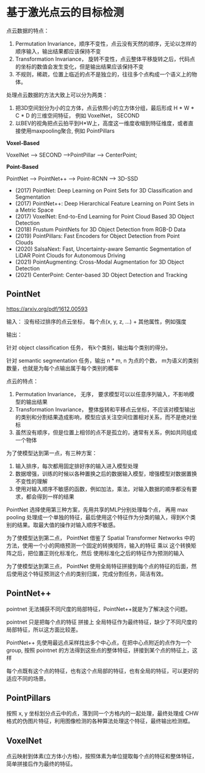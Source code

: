 # 基于激光点云的目标检测

点云数据的特点：

1. Permutation Invariance，顺序不变性，点云没有天然的顺序，无论以怎样的顺序输入，输出结果都应该保持不变
2. Transformation Invariance， 旋转不变性，点云整体平移旋转之后，代码点的坐标的数值会发生变化，但是输出结果应该保持不变
3. 不规则，稀疏，位置上临近的点不是独立的，往往多个点构成一个语义上的物体。

处理点云数据的方法大致上可以分为两类：
1. 把3D空间划分为小的立方体，点云依照小的立方体分组，最后形成 H * W * C * D 的三维空间特征， 例如 VoxelNet， SECOND
2. 以BEV的视角把点云拍平到H*W上，高度这一维度收缩到特征维度，或者直接使用maxpooling聚合, 例如 PointPillars


**Voxel-Based**

VoxelNet --> SECOND -->PointPillar --> CenterPoint;

**Point-Based**

PointNet --> PointNet++ --> Point-RCNN --> 3D-SSD

- (2017) PointNet: Deep Learning on Point Sets for 3D Classification and Segmentation
- (2017) PointNet++: Deep Hierarchical Feature Learning on Point Sets in a Metric Space
- (2017) VoxelNet: End-to-End Learning for Point Cloud Based 3D Object Detection
- (2018) Frustum PointNets for 3D Object Detection from RGB-D Data
- (2019) PointPillars: Fast Encoders for Object Detection from Point Clouds
- (2020) SalsaNext: Fast, Uncertainty-aware Semantic Segmentation of LiDAR Point Clouds for Autonomous Driving
- (2021) PointAugmenting: Cross-Modal Augmentation for 3D Object Detection
- (2021) CenterPoint: Center-based 3D Object Detection and Tracking


## PointNet

https://arxiv.org/pdf/1612.00593

输入： 没有经过排序的点云坐标， 每个点(x, y, z, ...) + 其他属性，例如强度

输出：

针对 object classification 任务， 有k个类别，输出每个类别的得分。

针对 semantic segmentation 任务，输出 n * m, n 为点的个数， m为语义的类别数量，也就是为每个点输出属于每个类别的概率

点云的特点：

1. Permutation Invariance， 无序， 要求模型可以以任意序列输入，不影响模型的输出结果
2. Transformation Invariance， 整体旋转和平移点云坐标，不应该对模型输出的类别和分割结果造成影响，模型应该关注空间位置相对关系，而不是绝对坐标
3. 虽然没有顺序，但是位置上相邻的点不是孤立的，通常有关系，例如共同组成一个物体

为了使模型达到第一点，有三种方案：
1. 输入排序，每次都用固定排好序的输入进入模型处理
2. 数据增强，训练的时候以各种置换之后的数据输入模型，增强模型对数据置换不变性的理解
3. 使用对输入顺序不敏感的函数，例如加法，乘法，对输入数据的顺序都没有要求，都会得到一样的结果

PointNet 选择使用第三种方案，先用共享的MLP分别处理每个点， 再用 max pooling 处理成一个单独的特征，最后使用这个特征作为分类的输入，得到K个类别的结果。取最大值的操作对输入顺序不敏感。

为了使模型达到第二点， PointNet 借鉴了  Spatial Transformer Networks 中的方法，使用一个小的网络预测一个固定的转换矩阵，输入的特征 乘以 这个转换矩阵之后，把位置正则化标准化，然后
使用标准化之后的特征作为预测的输入

为了使模型达到第三点， PointNet 使用全局特征拼接到每个点的特征的后面，然后使用这个特征预测这个点的类别归属，完成分割任务，简洁有效。

## PointNet++

pointnet 无法捕获不同尺度的局部特征，PointNet++就是为了解决这个问题。

pointnet 只是把每个点的特征 拼接上 全局特征作为最终特征，缺少了不同尺度的局部特征，所以这方面比较差。

PointNet++ 先使用最远点采样找出多个中心点，在把中心点附近的点作为一个 group, 按照 pointnet 的方法得到这些点的整体特征，拼接到某个点的特征上，这样

每个点既有这个点的特征，也有这个点局部的特征，也有全局的特征，可以更好的适应不同的场景。

## PointPillars

按照 x, y 坐标划分点云中的点，落到同一个方格内的一起处理，最终处理成 CHW 格式的伪图片特征，利用图像检测的各种算法处理这个特征，最终输出检测框。

## VoxelNet

点云映射到体素(立方体小方格)，按照体素为单位提取每个点的特征和整体特征，简单拼接后作为最终的特征。
